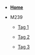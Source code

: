 * [**Home**](/)

* M239

  * [Tag 1](/m239/tag1/)

  * [Tag 2](/m239/tag2/)

  * [Tag 3](/m239/tag3/)